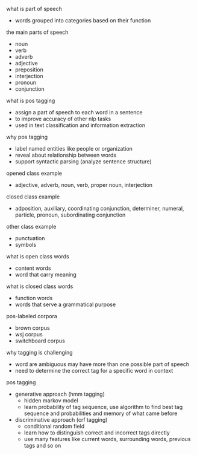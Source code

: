what is part of speech
- words grouped into categories based on their function

the main parts of speech
- noun
- verb
- adverb
- adjective
- preposition
- interjection
- pronoun
- conjunction

what is pos tagging
- assign a part of speech to each word in a sentence
- to improve accuracy of other nlp tasks
- used in text classification and information extraction

why pos tagging
- label named entities like people or organization
- reveal about relationship between words
- support syntactic parsing (analyze sentence structure)

opened class example
- adjective, adverb, noun, verb, proper noun, interjection

closed class example
- adposition, auxiliary, coordinating conjunction, determiner, numeral, particle, pronoun, subordinating conjunction

other class example
- punctuation
- symbols

what is open class words
- content words
- word that carry meaning

what is closed class words
- function words
- words that serve a grammatical purpose

pos-labeled corpora
- brown corpus
- wsj corpus
- switchboard corpus

why tagging is challenging
- word are ambiguous may have more than one possible part of speech
- need to determine the correct tag for a specific word in context

pos tagging
- generative approach (hmm tagging)
    - hidden markov model
    - learn probability of tag sequence, use algorithm to find best tag sequence and probabilities and memory of what came before
- discriminative approach (crf tagging)
    - conditional random field
    - learn how to distinguish correct and incorrect tags directly
    - use many features like current words, surrounding words, previous tags and so on